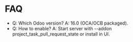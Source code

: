 # FAQ

- Q: Which Odoo version? A: 16.0 (OCA/OCB packaged).
- Q: How to enable? A: Start server with --addon project_task_pull_request_state or install in UI.
